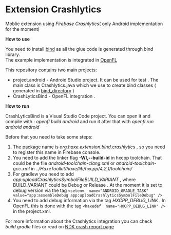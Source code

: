 
# Extension Crashlytics

Moblie extension using _Firebase Crashlytics_( only Android implementation for the moment) 

**How to use**

You need to install  [bind](https://lib.haxe.org/p/bind/) as all the glue code is generated through bind library.  
The example implementation is integrated in  [OpenFL](https://lib.haxe.org/p/openfl/)

This repository contains two main projects:
 - project.android - Android Studio project. It can be used for test . The main class is Crashlytics.java which we use to create bind classes  ( generated in [bind_directory](https://github.com/flashultra/ExtensionCrashlytics-Android/tree/master/project.android/bind_generated/src) )
 - CrashLyticsBind - OpenFL integration . 


**How to run**

CrashLyticsBind is a Visual Studio Code project. You can open it and compile with : *openfl build android* and run it after that with *openfl run android android*

Before that you need to take some steps:
 1)  The package name is *org.haxe.extension.bind.crashlytics* , so you need to register this name in Firebase console.
 2) You need to add the linker flag **-Wl,--build-id** in hxcpp toolchain. That could be the file *android-toolchain-clang.xml* or *android-toolchain-gcc.xml* in *../HaxeToolkit/haxe/lib/hxcpp/4,2,1/toolchain/*
 3) For gradlew you need to add *app:uploadCrashlyticsSymbolFileBUILD_VARIANT* , where BUILD_VARIANT could be Debug or Release . At the moment  it is set to debug version via the tag 
 ```<setenv  name="ANDROID_GRADLE_TASK"  value="app:assembleDebug app:uploadCrashlyticsSymbolFileDebug" />```
 4) You need to add debug information via  the tag *HXCPP_DEBUG_LINK* . In OpenFL this is done with the tag ```<haxedef  name="HXCPP_DEBUG_LINK" />``` in the project.xml.

For more information about the Crashlytics integration you can check *build.gradle* files or read on [NDK crash report page](https://firebase.google.com/docs/crashlytics/ndk-reports) 
